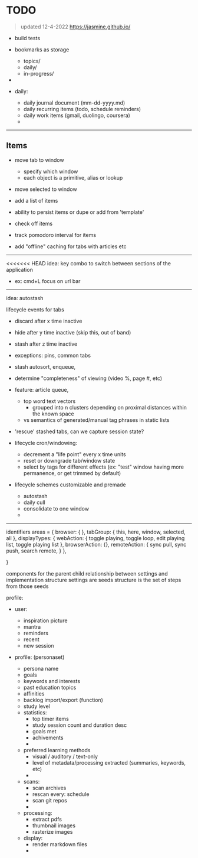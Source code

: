 
# TODO

> updated 12-4-2022
> https://jasmine.github.io/


- build tests

- bookmarks as storage
    - topics/
    - daily/
    - in-progress/
-

- daily:
    - daily journal document (mm-dd-yyyy.md)
    - daily recurring items (todo, schedule reminders)
    - daily work items (gmail, duolingo, coursera)
    -

---

## Items

- move tab to window
    - specify which window
    - each object is a primitive, alias or lookup

- move selected to window

- add a list of items
- ability to persist items or dupe or add from 'template'
- check off items
- track pomodoro interval for items

- add "offline" caching for tabs with articles etc

---

<<<<<<< HEAD
idea: key combo to switch between sections of the application

- ex: cmd+L focus on url bar


---

idea: autostash

lifecycle events for tabs
- discard after x time inactive
- hide after y time inactive (skip this, out of band)
- stash after z time inactive

- exceptions: pins, common tabs
- stash autosort, enqueue,
- determine "completeness" of viewing (video %, page #, etc)
- feature: article queue,
    - top word text vectors
        - grouped into n clusters depending on proximal distances within the known space
    - vs semantics of generated/manual tag phrases in static lists
- 'rescue' stashed tabs, can we capture session state?

- lifecycle cron/windowing:
    - decrement a "life point" every x time units
    - reset or downgrade tab/window state
    - select by tags for different effects (ex: "test" window having more permanence, or get trimmed by default)

- lifecycle schemes customizable and premade
    - autostash
    - daily cull
    - consolidate to one window
    -

---

identifiers
areas = {
    browser: {  },
    tabGroup: { this, here, window, selected, all },
    displayTypes: {
        webAction: { toggle playing, toggle loop, edit playing list, toggle playing list },
        browserAction: {},
        remoteAction: { sync pull, sync push, search remote, }
    },


}


components for the parent child relationship between settings and implementation structure
settings are seeds
structure is the set of steps from those seeds

profile:

- user:
    - inspiration picture
    - mantra
    - reminders
    - recent
    - new session

- profile: (personaset)
    - persona name
    - goals
    - keywords and interests
    - past education topics
    - affinities
    - backlog import/export (function)
    - study level
    - statistics:
        - top timer items
        - study session count and duration desc
        - goals met
        - achivements
        -
    - preferred learning methods
        - visual / auditory / text-only
        - level of metadata/processing extracted (summaries, keywords, etc)
        -
    - scans:
        - scan archives
        - rescan every: schedule
        - scan git repos
        -
    - processing:
        - extract pdfs
        - thumbnail images
        - rasterize images
    - display:
        - render markdown files
        -

